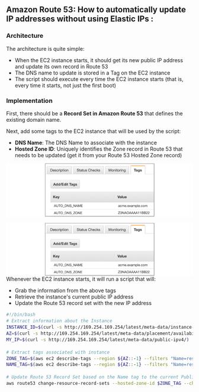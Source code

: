 ## Amazon Route 53: How to automatically update IP addresses without using Elastic IPs :

### Architecture

The architecture is quite simple:

* When the EC2 instance starts, it should get its new public IP address and update its own record in Route 53
* The DNS name to update is stored in a Tag on the EC2 instance
* The script should execute every time the EC2 instance starts (that is, every time it starts, not just the first boot)

### Implementation

First, there should be a **Record Set in Amazon Route 53** that defines the existing domain name.

Next, add some tags to the EC2 instance that will be used by the script:

* **DNS Name**: The DNS Name to associate with the instance
* **Hosted Zone ID**: Uniquely identifies the Zone record in Route 53 that needs to be updated (get it from your Route 53 Hosted Zone record)

![capture](/readme/ec2_tags.png)

<img style="float: left;" src="/readme/ec2_tags.png">

Whenever the EC2 instance starts, it will run a script that will:

* Grab the information from the above tags
* Retrieve the instance's current public IP address
* Update the Route 53 record set with the new IP address

```bash
#!/bin/bash
# Extract information about the Instance
INSTANCE_ID=$(curl -s http://169.254.169.254/latest/meta-data/instance-id/)
AZ=$(curl -s http://169.254.169.254/latest/meta-data/placement/availability-zone/)
MY_IP=$(curl -s http://169.254.169.254/latest/meta-data/public-ipv4/)

# Extract tags associated with instance
ZONE_TAG=$(aws ec2 describe-tags --region ${AZ::-1} --filters "Name=resource-id,Values=${INSTANCE_ID}" --query 'Tags[?Key==`AUTO_DNS_ZONE`].Value' --output text)
NAME_TAG=$(aws ec2 describe-tags --region ${AZ::-1} --filters "Name=resource-id,Values=${INSTANCE_ID}" --query 'Tags[?Key==`AUTO_DNS_NAME`].Value' --output text)

# Update Route 53 Record Set based on the Name tag to the current Public IP address of the Instance
aws route53 change-resource-record-sets --hosted-zone-id $ZONE_TAG --change-batch '{"Changes":[{"Action":"UPSERT","ResourceRecordSet":{"Name":"'$NAME_TAG'","Type":"A","TTL":300,"ResourceRecords":[{"Value":"'$MY_IP'"}]}}]}'
```

